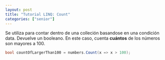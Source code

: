 ```yaml
---
layout: post
title: "Tutorial LINQ: Count"
categories: ["senior"]
---
```

Se utiliza para contar dentro de una colleción basandose en una condición <!--more--> data. Devuelve un booleano.
En este caso, cuenta **cuántos** de los números son mayores a 100.

```csharp
bool countOfLargerThan100 = numbers.Count(x => x > 100);
```